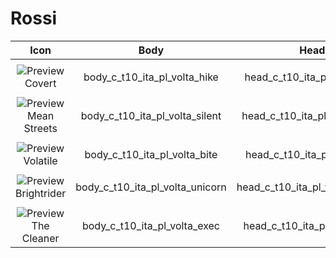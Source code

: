 #  Rossi
 
| Icon | Body | Head | Arms
| :--: | :--: | :--: | :--:
| | | | | 
| ![Preview](https://static.wikia.nocookie.net/callofduty/images/1/1a/Volta_Covert_Skin_BO6.png/revision/latest?cb=20241028013820) <br>Covert | body_c_t10_ita_pl_volta_hike | head_c_t10_ita_pl_volta_hike | vm_c_t10_ita_pl_volta_hike | 
| | | | | 
| ![Preview](https://static.wikia.nocookie.net/callofduty/images/1/1f/Volta_MeanStreets_Skin_BO6.png/revision/latest?cb=20241119185619) <br>Mean Streets | body_c_t10_ita_pl_volta_silent | head_c_t10_ita_pl_volta_silent | vm_c_t10_ita_pl_volta_silent | 
| | | | | 
| ![Preview](https://static.wikia.nocookie.net/callofduty/images/3/3e/Volta_Volatile_Skin_BO6.png/revision/latest?cb=20241119185620) <br>Volatile  | body_c_t10_ita_pl_volta_bite | head_c_t10_ita_pl_volta_bite | vm_c_t10_ita_pl_volta_bite | 
| | | | | 
| ![Preview](https://static.wikia.nocookie.net/callofduty/images/7/70/Volta_Brightraider_Skin_BO6.png/revision/latest?cb=20250111010306) <br>Brightrider  | body_c_t10_ita_pl_volta_unicorn | head_c_t10_ita_pl_volta_unicorn | vm_c_t10_ita_pl_volta_unicorn |  
| | | | | 
| ![Preview](https://upload.wikimedia.org/wikipedia/commons/a/a3/Image-not-found.png) <br>The Cleaner  | body_c_t10_ita_pl_volta_exec  | head_c_t10_ita_pl_volta_exec | vm_c_t10_ita_pl_volta_exec | 
